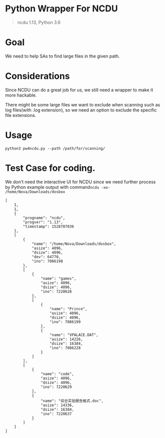 # Python Wrapper For NCDU

> ncdu 1.13, Python 3.6

# Goal

We need to help SAs to find large files in the given path.

# Considerations

Since NCDU can do a great job for us, we still need a wrapper to make it more hackable.

There might be some large files we want to exclude when scanning such as log files(with .log extension), so we need an option to exclude the specific file extensions.

# Usage

`python3 pw4ncdu.py --path /path/for/scanning/`

# Test Case for coding.

We don't need the interactive UI for NCDU since we need further process by Python
example output with command`ncdu -xo- /home/Nova/Downloads/dosbox`
```
[
	1,
	1,
	{
		"progname": "ncdu",
		"progver": "1.13",
		"timestamp": 1528707036
	},
	[
		{
			"name": "/home/Nova/Downloads/dosbox",
			"asize": 4096,
			"dsize": 4096,
			"dev": 64770,
			"ino": 7086198
		},
		[
			{
				"name": "games",
				"asize": 4096,
				"dsize": 4096,
				"ino": 7220628
			},
			[
				{
					"name": "Prince",
					"asize": 4096,
					"dsize": 4096,
					"ino": 7086199
				},
				{
					"name": "VPALACE.DAT",
					"asize": 14226,
					"dsize": 16384,
					"ino": 7086228
				}
			]
		],
		[
			{
				"name": "code",
				"asize": 4096,
				"dsize": 4096,
				"ino": 7220629
			},
			{
				"name": "综合实验报告格式.doc",
				"asize": 14336,
				"dsize": 16384,
				"ino": 7220637
			}
		]
	]
]
```
